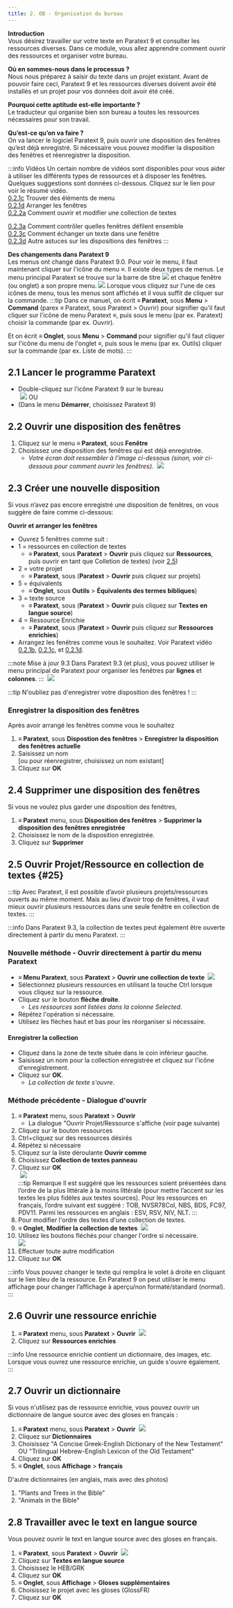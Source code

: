 ```yaml
---
title: 2. OB - Organisation du bureau 
---
```

**Introduction**  
Vous désirez travailler sur votre texte en Paratext 9 et consulter les ressources diverses. Dans ce module, vous allez apprendre comment ouvrir des ressources et organiser votre bureau.

**Où en sommes-nous dans le processus ?**  
Nous nous préparez à saisir du texte dans un projet existant. Avant de pouvoir faire ceci, Paratext 9 et les ressources diverses doivent avoir été installés et un projet pour vos données doit avoir été créé.

**Pourquoi cette aptitude est-elle importante ?**  
Le traducteur qui organise bien son bureau a toutes les ressources nécessaires pour son travail.

**Qu’est-ce qu’on va faire ?**  
On va lancer le logiciel Paratext 9, puis ouvrir une disposition des fenêtres qu’est déjà enregistré. Si nécessaire vous pouvez modifier la disposition des fenêtres et réenregistrer la disposition.

:::info Vidéos 
Un certain nombre de vidéos sont disponibles pour vous aider à utiliser les différents types de ressources et à disposer les fenêtres. Quelques suggestions sont données ci-dessous. Cliquez sur le lien pour voir le résumé vidéo.  
[0.2.1c](../../Video-summaries/01-Introduction/0.2.Navigation/0.2.1c.md) Trouver des éléments de menu  
[0.2.1d](../../Video-summaries/01-Introduction/0.2.Navigation/0.2.1d.md) Arranger les fenêtres  
[0.2.2a](../../Video-summaries/01-Introduction/0.2.Navigation/0.2.2a.md) Comment ouvrir et modifier  une collection de textes 

[0.2.3a](../../Video-summaries/01-Introduction/0.2.Navigation/0.2.3a.md) Comment contrôler quelles fenêtres défilent ensemble  
[0.2.3c](../../Video-summaries/01-Introduction/0.2.Navigation/0.2.3c.md) Comment échanger un texte dans une fenêtre  
[0.2.3d](../../Video-summaries/01-Introduction/0.2.Navigation/0.2.3d.md) Autre astuces sur les dispositions des fenêtres
:::

**Des changements dans Paratext 9**  
Les menus ont changé dans Paratext 9.0. Pour voir le menu, il faut maintenant cliquer sur l'icône du menu **≡**. Il existe deux types de menus. Le menu principal Paratext se trouve sur la barre de titre ![](../media/a7c437f2736cb28b0dff7abd780f5f94.png) et chaque fenêtre (ou onglet) a son propre menu. ![](../media/65ab77824a1e025fac1bf88feb6ba66f.png) Lorsque vous cliquez sur l'une de ces icônes de menu, tous les menus sont affichés et il vous suffit de cliquer sur la commande.
:::tip
Dans ce manuel, on écrit **≡ Paratext**, sous **Menu** \> **Command** (parex ≡ Paratext, sous Paratext \> Ouvrir) pour signifier qu'il faut cliquer sur l'icône de menu Paratext ≡, puis sous le menu (par ex. Paratext) choisir la commande (par ex. Ouvrir).

Et on écrit **≡ Onglet**, sous **Menu** \> **Command** pour signifier qu'il faut cliquer sur l'icône du menu de l'onglet ≡, puis sous le menu (par ex. Outils) cliquer sur la commande (par ex. Liste de mots).
:::

## 2.1 Lancer le programme Paratext

-  Double-cliquez sur l’icône Paratext 9 sur le bureau  
    ![](../media/b2697bb533e7765029252c8d51301dc9.png)
    OU  
-  (Dans le menu **Démarrer**, choisissez Paratext 9)


## 2.2 Ouvrir une disposition des fenêtres

1.  Cliquez sur le menu **≡ Paratext**, sous **Fenêtre**
1.  Choisissez une disposition des fenêtres qui est déjà enregistrée.
    -  *Votre écran doit ressembler à l’image ci-dessous (sinon, voir ci-dessous pour comment ouvrir les fenêtres).*
    ![](../media/becf6dae2e733cc280e70a8f4b706981.png)


## 2.3 Créer une nouvelle disposition

Si vous n’avez pas encore enregistré une disposition de fenêtres, on vous suggère de faire comme ci-dessous:

**Ouvrir et arranger les fenêtres**  
-  Ouvrez 5 fenêtres comme suit :
-  1 = ressources en collection de textes
   -  **≡ Paratext**, sous **Paratext** \> **Ouvrir** puis cliquez sur **Ressources**, puis ouvrir en tant que Colletion de textes) (voir [2.5](./2.OD.md#25))  
-  2 = votre projet
   -  **≡ Paratext**, sous (**Paratext** \> **Ouvrir** puis cliquez sur projets)
-  5 = équivalents
   -  **≡ Onglet**, sous **Outils** \> **Équivalents des termes bibliques**)
-  3 = texte source  
   -  **≡ Paratext**, sous (**Paratext** \> **Ouvrir** puis cliquez sur **Textes en langue source**)
-  4 = Ressource Enrichie
   -  **≡ Paratext**, sous (**Paratext** \> **Ouvrir** puis cliquez sur **Ressources enrichies**)
-  Arrangez les fenêtres comme vous le souhaitez. Voir Paratext vidéo [0.2.1b](../../Video-summaries/01-Introduction/0.2.Navigation/0.2.1b.md), [0.2.1c](../../Video-summaries/01-Introduction/0.2.Navigation/0.2.1c.md), et [0.2.1d](../../Video-summaries/01-Introduction/0.2.Navigation/0.2.1d.md).

:::note Mise à jour 9.3
Dans Paratext 9.3 (et plus), vous pouvez utiliser le menu principal de Paratext pour organiser les fenêtres par **lignes** et **colonnes**.
:::
   ![](../media/arrange-in-rows.png)

:::tip
N'oubliez pas d'enregistrer votre disposition des fenêtres !
:::

### Enregistrer la disposition des fenêtres
Après avoir arrangé les fenêtres comme vous le souhaitez

1.  **≡ Paratext**, sous **Dispostion des fenêtres** \> **Enregistrer la disposition des fenêtres actuelle**
1.  Saisissez un nom  
    [ou pour réenregistrer, choisissez un nom existant]
1.  Cliquez sur **OK**


## 2.4 Supprimer une disposition des fenêtres

Si vous ne voulez plus garder une disposition des fenêtres,

1.  **≡ Paratext** menu, sous **Disposition des fenêtres** \> **Supprimer la disposition des fenêtres enregistrée**
1.  Choisissez le nom de la disposition enregistrée.
1.  Cliquez sur **Supprimer**


## 2.5 Ouvrir Projet/Ressource en collection de textes {#25}

:::tip
Avec Paratext, il est possible d’avoir plusieurs projets/ressources ouverts au même moment. Mais au lieu d’avoir trop de fenêtres, il vaut mieux ouvrir plusieurs ressources dans une seule fenêtre en collection de textes.
:::

:::info
Dans Paratext 9.3, la collection de textes peut également être ouverte directement à partir du menu Paratext.
:::
### Nouvelle méthode - Ouvrir directement à partir du menu Paratext
- **≡ Menu Paratext**, sous **Paratext** \> **Ouvrir une collection de texte**
 ![](../media/OpenTextCol.png)
- Sélectionnez plusieurs ressources en utilisant la touche Ctrl lorsque vous cliquez sur la ressource.
- Cliquez sur le bouton **flèche droite**.  
  -  *Les ressources sont listées dans la colonne Selected*.
- Répétez l'opération si nécessaire.
- Utilisez les flèches haut et bas pour les réorganiser si nécessaire.

#### Enregistrer la collection 
- Cliquez dans la zone de texte située dans le coin inférieur gauche.
- Saisissez un nom pour la collection enregistrée et cliquez sur l'icône d'enregistrement.
- Cliquez sur **OK**.
  -  *La collection de texte s'ouvre*.

### Méthode précédente - Dialogue d'ouvrir

1.  **≡ Paratext** menu, sous **Paratext** \> **Ouvrir**
      -  La dialogue "Ouvrir Projet/Ressource s'affiche (voir page suivante)
2.  Cliquez sur le bouton ressources
3.  Ctrl+cliquez sur des ressources désirés
4.  Répétez si nécessaire
5.  Cliquez sur la liste déroulante **Ouvrir comme**
6.  Choisissez **Collection de textes panneau**
7.  Cliquez sur **OK**  
    ![](../media/67c09582d7f685c9e709d3cb0bd78c51.png)  
:::tip Remarque
Il est suggéré que les ressources soient présentées dans l’ordre de la plus littérale à la moins littérale (pour mettre l’accent sur les textes les plus fidèles aux textes sources). Pour les ressources en français, l’ordre suivant est suggéré : TOB, NVSR78Col, NBS, BDS, FC97, PDV11. Parmi les ressources en anglais : ESV, RSV, NIV, NLT.
:::
1.  Pour modifier l'ordre des textes d'une collection de textes.
1.  **≡ Onglet**, **Modifier la collection de textes**
 ![](../media/114addc77497db5a8e16e63e0a60a397.png)
1.  Utilisez les boutons fléchés pour changer l'ordre si nécessaire.  
  ![](../media/1529efc6b9c2b2d2a45649f36a13660e.png)
1.  Effectuer toute autre modification
1.  Cliquez sur **OK**

:::info
Vous pouvez changer le texte qui remplira le volet à droite en cliquant sur le lien bleu de la ressource. En Paratext 9 on peut utiliser le menu affichage pour changer l’affichage à aperçu/non formaté/standard (normal).
:::


## 2.6 Ouvrir une ressource enrichie

1.  **≡ Paratext** menu, sous **Paratext** \> **Ouvrir**
   ![](../media/a2210417ce7fd29acc4543900d4ffdfa.png)
1.  Cliquez sur **Ressources enrichies**

:::info
Une ressource enrichie contient un dictionnaire, des images, etc. Lorsque vous ouvrez une ressource enrichie, un guide s'ouvre également.
:::

## 2.7 Ouvrir un dictionnaire

Si vous n'utilisez pas de ressource enrichie, vous pouvez ouvrir un dictionnaire de langue source avec des gloses en français :

1.  **≡ Paratext** menu, sous **Paratext** \> **Ouvrir**
   ![](../media/bde96d81bd560a2dc433f589a9a44f93.png)
1.  Cliquez sur **Dictionnaires**
1.  Choisissez "A Concise Greek-English Dictionary of the New Testament" OU "Trilingual Hebrew-English Lexicon of the Old Testament"
1.  Cliquez sur **OK**
1.  **≡ Onglet**, sous **Affichage** \> **français**

D'autre dictionnaires (en anglais, mais avec des photos)

1.  "Plants and Trees in the Bible"
1.  "Animals in the Bible"
 
 
## 2.8 Travailler avec le text en langue source

Vous pouvez ouvrir le text en langue source avec des gloses en français.

1.  **≡ Paratext**, sous **Paratext** \> **Ouvrir**
    ![](../media/2f2a572df1df76324325ab8a53d5aa90.png)
1.  Cliquez sur **Textes en langue source**
1.  Choisissez le HEB/GRK
1.  Cliquez sur **OK**
1.  **≡ Onglet**, sous **Affichage** \> **Gloses supplémentaires**
1.  Choisissez le projet avec les gloses (GlossFR)
1.  Cliquez sur **OK**

